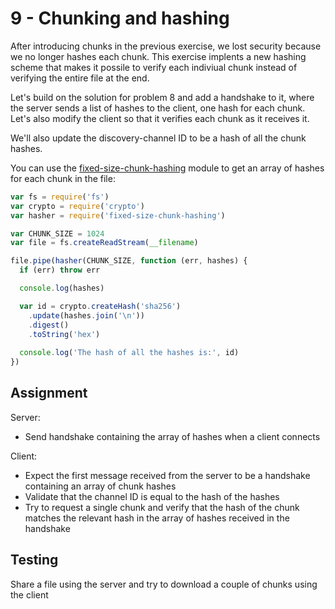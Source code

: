 # 9 - Chunking and hashing

After introducing chunks in the previous exercise, we lost security because we no longer hashes each chunk. This exercise implents a new hashing scheme that makes it possile to verify each indiviual chunk instead of verifying the entire file at the end.

Let's build on the solution for problem 8 and add a handshake to it, where the server 
sends a list of hashes to the client, one hash for each chunk. Let's also modify the 
client so that it verifies each chunk as it receives it.

We'll also update the discovery-channel ID to be a hash of all the chunk hashes.

You can use the [fixed-size-chunk-hashing](https://github.com/mafintosh/fixed-size-chunk-hashing) module to get an array of hashes for each chunk in the file:

```js
var fs = require('fs')
var crypto = require('crypto')
var hasher = require('fixed-size-chunk-hashing')

var CHUNK_SIZE = 1024
var file = fs.createReadStream(__filename)

file.pipe(hasher(CHUNK_SIZE, function (err, hashes) {
  if (err) throw err

  console.log(hashes)

  var id = crypto.createHash('sha256')
    .update(hashes.join('\n'))
    .digest()
    .toString('hex')
    
  console.log('The hash of all the hashes is:', id)
})
```

## Assignment

Server:

- Send handshake containing the array of hashes when a client connects

Client:

- Expect the first message received from the server to be a handshake containing an array of chunk hashes
- Validate that the channel ID is equal to the hash of the hashes
- Try to request a single chunk and verify that the hash of the chunk matches the relevant hash in the array of hashes received in the handshake

## Testing

Share a file using the server and try to download a couple of chunks using the client
